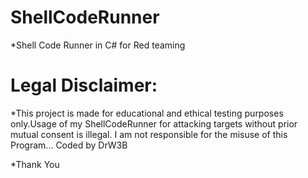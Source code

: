 # ShellCodeRunner
*Shell Code Runner in C# for Red teaming


# Legal Disclaimer:

*This project is made for educational and ethical testing purposes only.Usage of my ShellCodeRunner for attacking targets without prior mutual consent is illegal. I am not responsible for the misuse of this Program...
Coded by DrW3B

*Thank You
